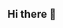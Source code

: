 ## Hi there 👋

<!--
**Owais-03/Owais-03** is a ✨ _special_ ✨ repository because its `README.md` (this file) appears on your GitHub profile.

Here are some ideas to get you started:

- 🔭 I’m currently working on a new final year project
- 🤔 I’m looking for help with new code commit
- 💬 Ask me about coding, tech and electronics
- 📫 How to reach me: ferozshaikh2222@gmail.com
-->

